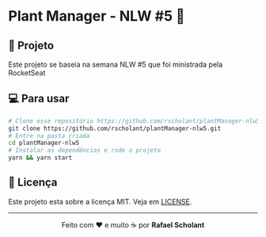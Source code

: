 # Plant Manager - NLW #5 🚀

## 💪 Projeto

Este projeto se baseia na semana NLW #5 que foi ministrada pela RocketSeat

## 💻 Para usar

```bash
# Clone esse repositório https://github.com/rscholant/plantManager-nlw5.git
git clone https://github.com/rscholant/plantManager-nlw5.git
# Entre na pasta criada
cd plantManager-nlw5
# Instalar as dependências e rode o projeto
yarn && yarn start
```

## 📑 Licença

Este projeto esta sobre a licença MIT. Veja em [LICENSE](LICENSE.md).

---

<p align="center">Feito com ❤️ e muito ☕ por <strong>Rafael Scholant</strong> </p>
